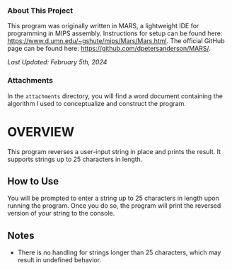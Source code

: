 ### About This Project
This program was originally written in MARS, a lightweight IDE for programming
in MIPS assembly. Instructions for setup can be found here:
https://www.d.umn.edu/~gshute/mips/Mars/Mars.html. The official GitHub page can
be found here: https://github.com/dpetersanderson/MARS/.

_Last Updated: February 5th, 2024_

### Attachments
In the `attachments` directory, you will find a word document containing the
algorithm I used to conceptualize and construct the program.

# OVERVIEW
This program reverses a user-input string in place and prints the result. It
supports strings up to 25 characters in length.

## How to Use
You will be prompted to enter a string up to 25 characters in length upon
running the program. Once you do so, the program will print the reversed version
of your string to the console.

## Notes
- There is no handling for strings longer than 25 characters, which may result
in undefined behavior.
